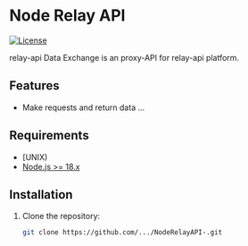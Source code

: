# Node Relay API

[![License](https://img.shields.io/badge/License-MIT-blue.svg)](LICENSE)

relay-api Data Exchange is an proxy-API for relay-api platform.

## Features

- Make requests and return data ...

## Requirements

- [UNIX)
- [Node.js >= 18.x](https://nodejs.org/en/download/)

## Installation

1. Clone the repository:

   ```bash
   git clone https://github.com/.../NodeRelayAPI-.git
   ```
